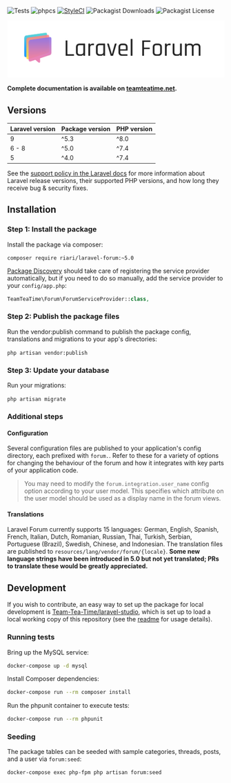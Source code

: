 ![Tests](https://github.com/Team-Tea-Time/laravel-forum/actions/workflows/tests.yml/badge.svg) ![phpcs](https://github.com/Team-Tea-Time/laravel-forum/actions/workflows/phpcs.yml/badge.svg) [![StyleCI](https://github.styleci.io/repos/28139801/shield?style=flat&branch=5.0)](https://github.styleci.io/repos/28139801?branch=5.0) ![Packagist Downloads](https://img.shields.io/packagist/dm/riari/laravel-forum) ![Packagist License](https://img.shields.io/packagist/l/riari/laravel-forum)

![Laravel Forum Logo](./logo.png)

**Complete documentation is available on [teamteatime.net](https://teamteatime.net/docs/laravel-forum/5/).**

## Versions

| **Laravel version** | **Package version** | **PHP version** |
|---------------------|---------------------|-----------------|
| 9                   | ^5.3                | ^8.0            |
| 6 - 8               | ^5.0                | ^7.4            |
| 5                   | ^4.0                | ^7.4            |

See the [support policy in the Laravel docs](https://laravel.com/docs/9.x/releases#support-policy) for more information about Laravel release versions, their supported PHP versions, and how long they receive bug & security fixes.

## Installation

### Step 1: Install the package

Install the package via composer:

```
composer require riari/laravel-forum:~5.0
```

[Package Discovery](https://laravel.com/docs/8.x/packages#package-discovery) should take care of registering the service provider automatically, but if you need to do so manually, add the service provider to your `config/app.php`:

```php
TeamTeaTime\Forum\ForumServiceProvider::class,
```

### Step 2: Publish the package files

Run the vendor:publish command to publish the package config, translations and migrations to your app's directories:

`php artisan vendor:publish`

### Step 3: Update your database

Run your migrations:

`php artisan migrate`

### Additional steps

#### Configuration

Several configuration files are published to your application's config directory, each prefixed with `forum.`. Refer to these for a variety of options for changing the behaviour of the forum and how it integrates with key parts of your application code.

> You may need to modify the `forum.integration.user_name` config option according to your user model. This specifies which attribute on the user model should be used as a display name in the forum views.

#### Translations

Laravel Forum currently supports 15 languages: German, English, Spanish, French, Italian, Dutch, Romanian, Russian, Thai, Turkish, Serbian, Portuguese (Brazil), Swedish, Chinese, and Indonesian. The translation files are published to `resources/lang/vendor/forum/{locale}`. **Some new language strings have been introduced in 5.0 but not yet translated; PRs to translate these would be greatly appreciated.**

## Development

If you wish to contribute, an easy way to set up the package for local development is [Team-Tea-Time/laravel-studio](https://github.com/Team-Tea-Time/laravel-studio), which is set up to load a local working copy of this repository (see the [readme](https://github.com/Team-Tea-Time/laravel-studio/blob/6.x/readme.md#usage) for usage details).

### Running tests

Bring up the MySQL service:

```bash
docker-compose up -d mysql
```

Install Composer dependencies:

```bash
docker-compose run --rm composer install
```

Run the phpunit container to execute tests:

```bash
docker-compose run --rm phpunit
```

### Seeding

The package tables can be seeded with sample categories, threads, posts, and a user via `forum:seed`:

```bash
docker-compose exec php-fpm php artisan forum:seed
```
